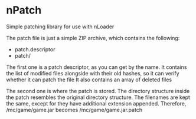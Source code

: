 nPatch
=======

Simple patching library for use with nLoader

The patch file is just a simple ZIP archive, which contains the following:

* patch.descriptor
* patch/

The first one is a patch descriptor, as you can get by the name. It contains the list of modified files alongside with their old hashes, so it can verify whether it can patch the file
It also contains an array of deleted files

The second one is where the patch is stored. The directory structure inside the patch resembles the original directory structure. The filenames are kept the same, except for they have additional extension appended.
Therefore, /mc/game/game.jar becomes /mc/game/game.jar.patch

